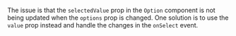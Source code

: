 The issue is that the `selectedValue` prop in the `Option` component is not being updated when the `options` prop is changed. One solution is to use the `value` prop instead and handle the changes in the `onSelect` event.
